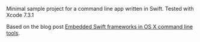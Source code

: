 
Minimal sample project for a command line app written in Swift. Tested with Xcode 7.3.1

Based on the blog post [Embedded Swift frameworks in OS X command line tools](https://colemancda.github.io/programming/2015/02/12/embedded-swift-frameworks-osx-command-line-tools/).


